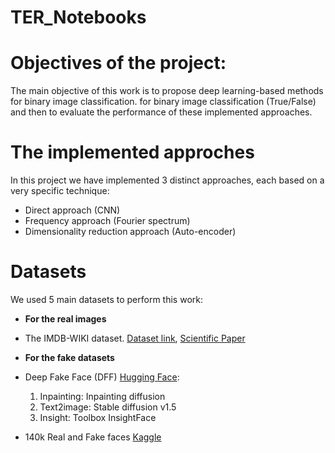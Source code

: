 # TER_Notebooks

# Objectives of the project:
The main objective of this work is to propose deep learning-based methods for binary image classification.
for binary image classification (True/False) and then to evaluate the performance of these implemented approaches.

# The implemented approches
In this project we have implemented 3 distinct approaches, each based on a very specific technique:

- Direct approach (CNN)
- Frequency approach (Fourier spectrum)
- Dimensionality reduction approach (Auto-encoder)

# Datasets
We used 5 main datasets to perform this work:

- **For the real images**
-  The IMDB-WIKI dataset. [Dataset link](https://data.vision.ee.ethz.ch/cvl/rrothe/imdb-wiki/static/wiki_crop.tar), [Scientific Paper](https://data.vision.ee.ethz.ch/cvl/rrothe/imdb-wiki/)


- **For the fake datasets**
- Deep Fake Face (DFF) [Hugging Face](https://huggingface.co/datasets/OpenRL/DeepFakeFace):
   1. Inpainting: Inpainting diffusion 
   2. Text2image: Stable diffusion v1.5
   3. Insight: Toolbox InsightFace

- 140k Real and Fake faces [Kaggle](https://www.kaggle.com/datasets/xhlulu/140k-real-and-fake-faces)
